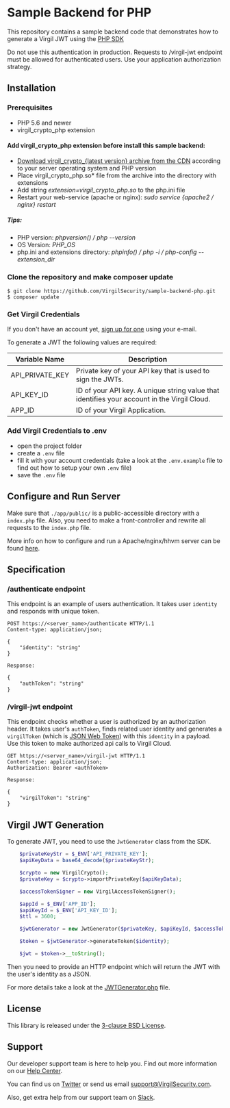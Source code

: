 # Sample Backend for PHP

This repository contains a sample backend code that demonstrates how to generate a Virgil JWT using the [PHP SDK](https://github.com/VirgilSecurity/virgil-sdk-php)

Do not use this authentication in production. Requests to /virgil-jwt endpoint must be allowed for authenticated users. Use your application authorization strategy.

## Installation

### Prerequisites

* PHP 5.6 and newer
* virgil_crypto_php extension

#### Add virgil_crypto_php extension before install this sample backend:

* [Download virgil_crypto_{latest version} archive from the CDN](https://cdn.virgilsecurity.com/virgil-crypto/php/) 
according to 
your server operating system and PHP version
* Place virgil_crypto_php.so* file from the archive into the directory with extensions
* Add string *extension=virgil_crypto_php.so* to the php.ini file
* Restart your web-service (apache or nginx): *sudo service {apache2 / nginx} restart*

##### Tips:

* PHP version: *phpversion() / php --version*
* OS Version: *PHP_OS*
* php.ini and extensions directory: *phpinfo() / php -i / php-config --extension_dir*

### Clone the repository and make composer update

```
$ git clone https://github.com/VirgilSecurity/sample-backend-php.git
$ composer update
```

### Get Virgil Credentials

If you don't have an account yet, [sign up for one](https://dashboard.virgilsecurity.com/signup) using your e-mail.

To generate a JWT the following values are required:

| Variable Name                     | Description                    |
|-----------------------------------|--------------------------------|
| API_PRIVATE_KEY                  | Private key of your API key that is used to sign the JWTs. |
| API_KEY_ID               | ID of your API key. A unique string value that identifies your account in the Virgil Cloud. |
| APP_ID                   | ID of your Virgil Application. |

### Add Virgil Credentials to .env

- open the project folder
- create a `.env` file
- fill it with your account credentials (take a look at the `.env.example` file to find out how to setup your own `.env` file)
- save the `.env` file

## Configure and Run Server

Make sure that `./app/public/` is a public-accessible directory with a `index.php` file. Also, you need to make a 
front-controller and rewrite all requests to the `index.php` file.

More info on how to configure and run a
Apache/nginx/hhvm server can be found [here](https://www.slimframework.com/docs/v3/start/web-servers.html).

## Specification

### /authenticate endpoint
This endpoint is an example of users authentication. It takes user `identity` and responds with unique token.

```http
POST https://<server_name>/authenticate HTTP/1.1
Content-type: application/json;

{
    "identity": "string"
}

Response:

{
    "authToken": "string"
}
```

### /virgil-jwt endpoint
This endpoint checks whether a user is authorized by an authorization header. It takes user's `authToken`, finds related user identity and generates a `virgilToken` (which is [JSON Web Token](https://jwt.io/)) with this `identity` in a payload. Use this token to make authorized api calls to Virgil Cloud.

```http
GET https://<server_name>/virgil-jwt HTTP/1.1
Content-type: application/json;
Authorization: Bearer <authToken>

Response:

{
    "virgilToken": "string"
}
```

## Virgil JWT Generation
To generate JWT, you need to use the `JwtGenerator` class from the SDK.

```php
    $privateKeyStr = $_ENV['API_PRIVATE_KEY'];
    $apiKeyData = base64_decode($privateKeyStr);

    $crypto = new VirgilCrypto();
    $privateKey = $crypto->importPrivateKey($apiKeyData);

    $accessTokenSigner = new VirgilAccessTokenSigner();

    $appId = $_ENV['APP_ID'];
    $apiKeyId = $_ENV['API_KEY_ID'];
    $ttl = 3600;

    $jwtGenerator = new JwtGenerator($privateKey, $apiKeyId, $accessTokenSigner, $appId, $ttl);

    $token = $jwtGenerator->generateToken($identity);

    $jwt = $token->__toString();

```
Then you need to provide an HTTP endpoint which will return the JWT with the user's identity as a JSON.

For more details take a look at the [JWTGenerator.php](app/core/JWTGenerator.php) file.

## License

This library is released under the [3-clause BSD License](LICENSE.md).

## Support
Our developer support team is here to help you. Find out more information on our [Help Center](https://help.virgilsecurity.com/).

You can find us on [Twitter](https://twitter.com/VirgilSecurity) or send us email support@VirgilSecurity.com.

Also, get extra help from our support team on [Slack](https://virgilsecurity.com/join-community).
